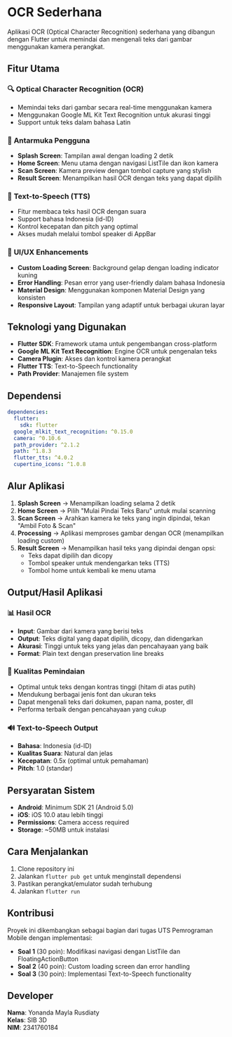 # OCR Sederhana

Aplikasi OCR (Optical Character Recognition) sederhana yang dibangun dengan Flutter untuk memindai dan mengenali teks dari gambar menggunakan kamera perangkat.

## Fitur Utama

### 🔍 **Optical Character Recognition (OCR)**

- Memindai teks dari gambar secara real-time menggunakan kamera
- Menggunakan Google ML Kit Text Recognition untuk akurasi tinggi
- Support untuk teks dalam bahasa Latin

### 📱 **Antarmuka Pengguna**

- **Splash Screen**: Tampilan awal dengan loading 2 detik
- **Home Screen**: Menu utama dengan navigasi ListTile dan ikon kamera
- **Scan Screen**: Kamera preview dengan tombol capture yang stylish
- **Result Screen**: Menampilkan hasil OCR dengan teks yang dapat dipilih

### 🎵 **Text-to-Speech (TTS)**

- Fitur membaca teks hasil OCR dengan suara
- Support bahasa Indonesia (id-ID)
- Kontrol kecepatan dan pitch yang optimal
- Akses mudah melalui tombol speaker di AppBar

### 🎨 **UI/UX Enhancements**

- **Custom Loading Screen**: Background gelap dengan loading indicator kuning
- **Error Handling**: Pesan error yang user-friendly dalam bahasa Indonesia
- **Material Design**: Menggunakan komponen Material Design yang konsisten
- **Responsive Layout**: Tampilan yang adaptif untuk berbagai ukuran layar

## Teknologi yang Digunakan

- **Flutter SDK**: Framework utama untuk pengembangan cross-platform
- **Google ML Kit Text Recognition**: Engine OCR untuk pengenalan teks
- **Camera Plugin**: Akses dan kontrol kamera perangkat
- **Flutter TTS**: Text-to-Speech functionality
- **Path Provider**: Manajemen file system

## Dependensi

```yaml
dependencies:
  flutter:
    sdk: flutter
  google_mlkit_text_recognition: ^0.15.0
  camera: ^0.10.6
  path_provider: ^2.1.2
  path: ^1.8.3
  flutter_tts: ^4.0.2
  cupertino_icons: ^1.0.8
```

## Alur Aplikasi

1. **Splash Screen** → Menampilkan loading selama 2 detik
2. **Home Screen** → Pilih "Mulai Pindai Teks Baru" untuk mulai scanning
3. **Scan Screen** → Arahkan kamera ke teks yang ingin dipindai, tekan "Ambil Foto & Scan"
4. **Processing** → Aplikasi memproses gambar dengan OCR (menampilkan loading custom)
5. **Result Screen** → Menampilkan hasil teks yang dipindai dengan opsi:
   - Teks dapat dipilih dan dicopy
   - Tombol speaker untuk mendengarkan teks (TTS)
   - Tombol home untuk kembali ke menu utama

## Output/Hasil Aplikasi

### 📊 **Hasil OCR**

- **Input**: Gambar dari kamera yang berisi teks
- **Output**: Teks digital yang dapat dipilih, dicopy, dan didengarkan
- **Akurasi**: Tinggi untuk teks yang jelas dan pencahayaan yang baik
- **Format**: Plain text dengan preservation line breaks

### 🎯 **Kualitas Pemindaian**

- Optimal untuk teks dengan kontras tinggi (hitam di atas putih)
- Mendukung berbagai jenis font dan ukuran teks
- Dapat mengenali teks dari dokumen, papan nama, poster, dll
- Performa terbaik dengan pencahayaan yang cukup

### 🔊 **Text-to-Speech Output**

- **Bahasa**: Indonesia (id-ID)
- **Kualitas Suara**: Natural dan jelas
- **Kecepatan**: 0.5x (optimal untuk pemahaman)
- **Pitch**: 1.0 (standar)

## Persyaratan Sistem

- **Android**: Minimum SDK 21 (Android 5.0)
- **iOS**: iOS 10.0 atau lebih tinggi
- **Permissions**: Camera access required
- **Storage**: ~50MB untuk instalasi

## Cara Menjalankan

1. Clone repository ini
2. Jalankan `flutter pub get` untuk menginstall dependensi
3. Pastikan perangkat/emulator sudah terhubung
4. Jalankan `flutter run`

## Kontribusi

Proyek ini dikembangkan sebagai bagian dari tugas UTS Pemrograman Mobile dengan implementasi:

- **Soal 1** (30 poin): Modifikasi navigasi dengan ListTile dan FloatingActionButton
- **Soal 2** (40 poin): Custom loading screen dan error handling
- **Soal 3** (30 poin): Implementasi Text-to-Speech functionality

## Developer

**Nama**: Yonanda Mayla Rusdiaty  
**Kelas**: SIB 3D  
**NIM**: 2341760184

